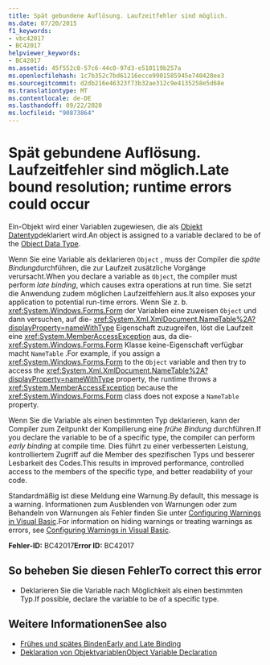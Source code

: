 ```yaml
---
title: Spät gebundene Auflösung. Laufzeitfehler sind möglich.
ms.date: 07/20/2015
f1_keywords:
- vbc42017
- BC42017
helpviewer_keywords:
- BC42017
ms.assetid: 45f552c8-57c6-44c0-97d3-e510119b257a
ms.openlocfilehash: 1c7b352c7bd61216ecce9901585945e740428ee3
ms.sourcegitcommit: d2db216e46323f73b32ae312c9e4135258e5d68e
ms.translationtype: MT
ms.contentlocale: de-DE
ms.lasthandoff: 09/22/2020
ms.locfileid: "90873864"
---
```

# <a name="late-bound-resolution-runtime-errors-could-occur"></a><span data-ttu-id="8ed5f-102">Spät gebundene Auflösung. Laufzeitfehler sind möglich.</span><span class="sxs-lookup"><span data-stu-id="8ed5f-102">Late bound resolution; runtime errors could occur</span></span>

<span data-ttu-id="8ed5f-103">Ein-Objekt wird einer Variablen zugewiesen, die als [Objekt Datentyp](../data-types/object-data-type.md)deklariert wird.</span><span class="sxs-lookup"><span data-stu-id="8ed5f-103">An object is assigned to a variable declared to be of the [Object Data Type](../data-types/object-data-type.md).</span></span>  
  
 <span data-ttu-id="8ed5f-104">Wenn Sie eine Variable als deklarieren `Object` , muss der Compiler die *späte Bindung*durchführen, die zur Laufzeit zusätzliche Vorgänge verursacht.</span><span class="sxs-lookup"><span data-stu-id="8ed5f-104">When you declare a variable as `Object`, the compiler must perform *late binding*, which causes extra operations at run time.</span></span> <span data-ttu-id="8ed5f-105">Sie setzt die Anwendung zudem möglichen Laufzeitfehlern aus.</span><span class="sxs-lookup"><span data-stu-id="8ed5f-105">It also exposes your application to potential run-time errors.</span></span> <span data-ttu-id="8ed5f-106">Wenn Sie z. b. <xref:System.Windows.Forms.Form> der Variablen eine zuweisen `Object` und dann versuchen, auf die- <xref:System.Xml.XmlDocument.NameTable%2A?displayProperty=nameWithType> Eigenschaft zuzugreifen, löst die Laufzeit eine <xref:System.MemberAccessException> aus, da die- <xref:System.Windows.Forms.Form> Klasse keine-Eigenschaft verfügbar macht `NameTable` .</span><span class="sxs-lookup"><span data-stu-id="8ed5f-106">For example, if you assign a <xref:System.Windows.Forms.Form> to the `Object` variable and then try to access the <xref:System.Xml.XmlDocument.NameTable%2A?displayProperty=nameWithType> property, the runtime throws a <xref:System.MemberAccessException> because the <xref:System.Windows.Forms.Form> class does not expose a `NameTable` property.</span></span>  
  
 <span data-ttu-id="8ed5f-107">Wenn Sie die Variable als einen bestimmten Typ deklarieren, kann der Compiler zum Zeitpunkt der Kompilierung eine *frühe Bindung* durchführen.</span><span class="sxs-lookup"><span data-stu-id="8ed5f-107">If you declare the variable to be of a specific type, the compiler can perform *early binding* at compile time.</span></span> <span data-ttu-id="8ed5f-108">Dies führt zu einer verbesserten Leistung, kontrolliertem Zugriff auf die Member des spezifischen Typs und besserer Lesbarkeit des Codes.</span><span class="sxs-lookup"><span data-stu-id="8ed5f-108">This results in improved performance, controlled access to the members of the specific type, and better readability of your code.</span></span>  
  
 <span data-ttu-id="8ed5f-109">Standardmäßig ist diese Meldung eine Warnung.</span><span class="sxs-lookup"><span data-stu-id="8ed5f-109">By default, this message is a warning.</span></span> <span data-ttu-id="8ed5f-110">Informationen zum Ausblenden von Warnungen oder zum Behandeln von Warnungen als Fehler finden Sie unter [Configuring Warnings in Visual Basic](/visualstudio/ide/configuring-warnings-in-visual-basic).</span><span class="sxs-lookup"><span data-stu-id="8ed5f-110">For information on hiding warnings or treating warnings as errors, see [Configuring Warnings in Visual Basic](/visualstudio/ide/configuring-warnings-in-visual-basic).</span></span>  
  
 <span data-ttu-id="8ed5f-111">**Fehler-ID:** BC42017</span><span class="sxs-lookup"><span data-stu-id="8ed5f-111">**Error ID:** BC42017</span></span>  
  
## <a name="to-correct-this-error"></a><span data-ttu-id="8ed5f-112">So beheben Sie diesen Fehler</span><span class="sxs-lookup"><span data-stu-id="8ed5f-112">To correct this error</span></span>  
  
- <span data-ttu-id="8ed5f-113">Deklarieren Sie die Variable nach Möglichkeit als einen bestimmten Typ.</span><span class="sxs-lookup"><span data-stu-id="8ed5f-113">If possible, declare the variable to be of a specific type.</span></span>  
  
## <a name="see-also"></a><span data-ttu-id="8ed5f-114">Weitere Informationen</span><span class="sxs-lookup"><span data-stu-id="8ed5f-114">See also</span></span>

- [<span data-ttu-id="8ed5f-115">Frühes und spätes Binden</span><span class="sxs-lookup"><span data-stu-id="8ed5f-115">Early and Late Binding</span></span>](../../programming-guide/language-features/early-late-binding/index.md)
- [<span data-ttu-id="8ed5f-116">Deklaration von Objektvariablen</span><span class="sxs-lookup"><span data-stu-id="8ed5f-116">Object Variable Declaration</span></span>](../../programming-guide/language-features/variables/object-variable-declaration.md)
